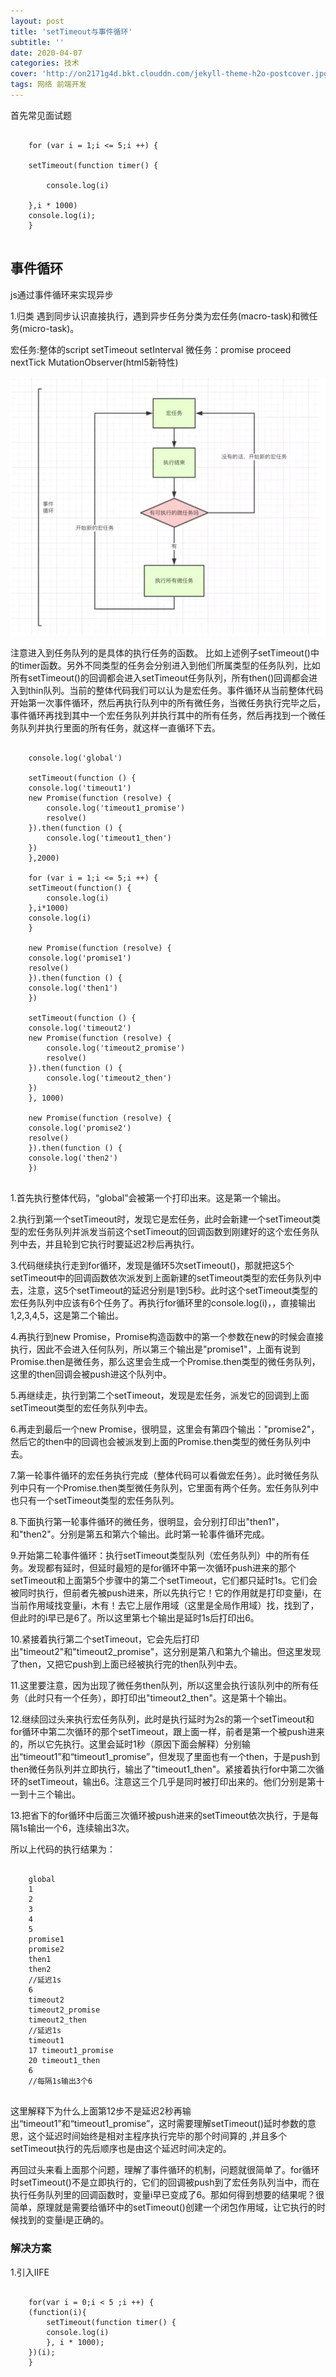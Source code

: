 ```yaml
---
layout: post
title: 'setTimeout与事件循环'
subtitle: ''
date: 2020-04-07
categories: 技术
cover: 'http://on2171g4d.bkt.clouddn.com/jekyll-theme-h2o-postcover.jpg'
tags: 网络 前端开发 
---
```


首先常见面试题

<pre><code class="language-javascript">
    for (var i = 1;i <= 5;i ++) {

    setTimeout(function timer() {

        console.log(i)

    },i * 1000)
    console.log(i);
    }
</code>
</pre>

## 事件循环
js通过事件循环来实现异步

1.归类
遇到同步认识直接执行，遇到异步任务分类为宏任务(macro-task)和微任务(micro-task)。

宏任务:整体的script setTimeout setInterval
微任务：promise proceed nextTick MutationObserver(html5新特性)

![](screenshot/1.webp)

注意进入到任务队列的是具体的执行任务的函数。
比如上述例子setTimeout()中的timer函数。另外不同类型的任务会分别进入到他们所属类型的任务队列，比如所有setTimeout()的回调都会进入setTimeout任务队列，所有then()回调都会进入到thin队列。当前的整体代码我们可以认为是宏任务。事件循环从当前整体代码开始第一次事件循环，然后再执行队列中的所有微任务，当微任务执行完毕之后，事件循环再找到其中一个宏任务队列并执行其中的所有任务，然后再找到一个微任务队列并执行里面的所有任务，就这样一直循环下去。

<pre><code class="language-javascript">
    console.log('global')

    setTimeout(function () {
    console.log('timeout1')
    new Promise(function (resolve) {
        console.log('timeout1_promise')
        resolve()
    }).then(function () {
        console.log('timeout1_then')
    })
    },2000)

    for (var i = 1;i <= 5;i ++) {
    setTimeout(function() {
        console.log(i)
    },i*1000)
    console.log(i)
    }

    new Promise(function (resolve) {
    console.log('promise1')
    resolve()
    }).then(function () {
    console.log('then1')
    })

    setTimeout(function () {
    console.log('timeout2')
    new Promise(function (resolve) {
        console.log('timeout2_promise')
        resolve()
    }).then(function () {
        console.log('timeout2_then')
    })
    }, 1000)

    new Promise(function (resolve) {
    console.log('promise2')
    resolve()
    }).then(function () {
    console.log('then2')
    })
    </code>
</pre>

1.首先执行整体代码，“global”会被第一个打印出来。这是第一个输出。

2.执行到第一个setTimeout时，发现它是宏任务，此时会新建一个setTimeout类型的宏任务队列并派发当前这个setTimeout的回调函数到刚建好的这个宏任务队列中去，并且轮到它执行时要延迟2秒后再执行。

3.代码继续执行走到for循环，发现是循环5次setTimeout()，那就把这5个setTimeout中的回调函数依次派发到上面新建的setTimeout类型的宏任务队列中去，注意，这5个setTimeout的延迟分别是1到5秒。此时这个setTimeout类型的宏任务队列中应该有6个任务了。再执行for循环里的console.log(i)，，直接输出1,2,3,4,5，这是第二个输出。

4.再执行到new Promise，Promise构造函数中的第一个参数在new的时候会直接执行，因此不会进入任何队列，所以第三个输出是"promise1"，上面有说到Promise.then是微任务，那么这里会生成一个Promise.then类型的微任务队列，这里的then回调会被push进这个队列中。

5.再继续走，执行到第二个setTimeout，发现是宏任务，派发它的回调到上面setTimeout类型的宏任务队列中去。

6.再走到最后一个new Promise，很明显，这里会有第四个输出："promise2"，然后它的then中的回调也会被派发到上面的Promise.then类型的微任务队列中去。

7.第一轮事件循环的宏任务执行完成（整体代码可以看做宏任务）。此时微任务队列中只有一个Promise.then类型微任务队列，它里面有两个任务。宏任务队列中也只有一个setTimeout类型的宏任务队列。

8.下面执行第一轮事件循环的微任务，很明显，会分别打印出"then1"，和"then2"。分别是第五和第六个输出。此时第一轮事件循环完成。

9.开始第二轮事件循环：执行setTimeout类型队列（宏任务队列）中的所有任务。发现都有延时，但延时最短的是for循环中第一次循环push进来的那个setTimeout和上面第5个步骤中的第二个setTimeout，它们都只延时1s。它们会被同时执行，但前者先被push进来，所以先执行它！它的作用就是打印变量i，在当前作用域找变量i，木有！去它上层作用域（这里是全局作用域）找，找到了，但此时的i早已是6了。所以这里第七个输出是延时1s后打印出6。

10.紧接着执行第二个setTimeout，它会先后打印出"timeout2"和"timeout2_promise"，这分别是第八和第九个输出。但这里发现了then，又把它push到上面已经被执行完的then队列中去。

11.这里要注意，因为出现了微任务then队列，所以这里会执行该队列中的所有任务（此时只有一个任务），即打印出"timeout2_then"。这是第十个输出。

12.继续回过头来执行宏任务队列，此时是执行延时为2s的第一个setTimeout和for循环中第二次循环的那个setTimeout，跟上面一样，前者是第一个被push进来的，所以它先执行。这里会延时1秒（原因下面会解释）分别输出“timeout1”和“timeout1_promise”，但发现了里面也有一个then，于是push到then微任务队列并立即执行，输出了"timeout1_then"。紧接着执行for中第二次循环的setTimeout，输出6。注意这三个几乎是同时被打印出来的。他们分别是第十一到十三个输出。

13.把省下的for循环中后面三次循环被push进来的setTimeout依次执行，于是每隔1s输出一个6，连续输出3次。

所以上代码的执行结果为：
<pre><code class="language-javascript">
    global
    1
    2
    3
    4
    5
    promise1
    promise2
    then1
    then2
    //延迟1s
    6
    timeout2
    timeout2_promise
    timeout2_then
    //延迟1s
    timeout1
    17 timeout1_promise
    20 timeout1_then
    6
    //每隔1s输出3个6
    </code>
</pre>

这里解释下为什么上面第12步不是延迟2秒再输出“timeout1”和“timeout1_promise”，这时需要理解setTimeout()延时参数的意思，这个延迟时间始终是相对主程序执行完毕的那个时间算的 ,并且多个setTimeout执行的先后顺序也是由这个延迟时间决定的。

再回过头来看上面那个问题，理解了事件循环的机制，问题就很简单了。for循环时setTimeout()不是立即执行的，它们的回调被push到了宏任务队列当中，而在执行任务队列里的回调函数时，变量i早已变成了6。那如何得到想要的结果呢？很简单，原理就是需要给循环中的setTimeout()创建一个闭包作用域，让它执行的时候找到的变量i是正确的。

### 解决方案
1.引入IIFE
<pre><code class="language-javascript">
    for(var i = 0;i < 5 ;i ++) {
    (function(i){
        setTimeout(function timer() {
        console.log(i)
        }, i * 1000);
    })(i);
    }
    </code>
</pre>